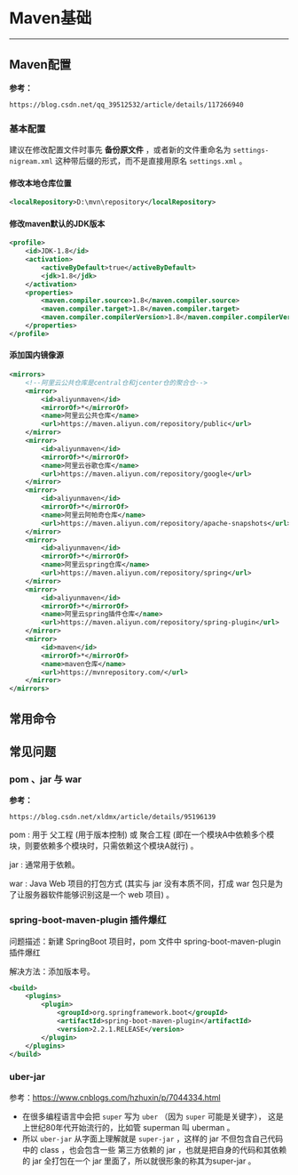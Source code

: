 # Maven基础

---

## Maven配置

**参考：**

```crystal
https://blog.csdn.net/qq_39512532/article/details/117266940

```



### 基本配置

建议在修改配置文件时事先 **备份原文件** ，或者新的文件重命名为 `settings-nigream.xml` 这种带后缀的形式，而不是直接用原名 `settings.xml` 。

#### 修改本地仓库位置

```xml
<localRepository>D:\mvn\repository</localRepository>
```

#### 修改maven默认的JDK版本

```xml
<profile>     
    <id>JDK-1.8</id>       
    <activation>       
        <activeByDefault>true</activeByDefault>       
        <jdk>1.8</jdk>       
    </activation>       
    <properties>       
        <maven.compiler.source>1.8</maven.compiler.source>       
        <maven.compiler.target>1.8</maven.compiler.target>       
        <maven.compiler.compilerVersion>1.8</maven.compiler.compilerVersion>       
    </properties>
</profile>
```

#### 添加国内镜像源

```xml
<mirrors>
	<!--阿里云公共仓库是central仓和jcenter仓的聚合仓-->
    <mirror>
		<id>aliyunmaven</id>
		<mirrorOf>*</mirrorOf>
		<name>阿里云公共仓库</name>
		<url>https://maven.aliyun.com/repository/public</url>
	</mirror>
	<mirror>
		<id>aliyunmaven</id>
		<mirrorOf>*</mirrorOf>
		<name>阿里云谷歌仓库</name>
		<url>https://maven.aliyun.com/repository/google</url>
	</mirror>
	<mirror>
		<id>aliyunmaven</id>
		<mirrorOf>*</mirrorOf>
		<name>阿里云阿帕奇仓库</name>
		<url>https://maven.aliyun.com/repository/apache-snapshots</url>
	</mirror>
	<mirror>
		<id>aliyunmaven</id>
		<mirrorOf>*</mirrorOf>
		<name>阿里云spring仓库</name>
		<url>https://maven.aliyun.com/repository/spring</url>
	</mirror>
	<mirror>
		<id>aliyunmaven</id>
		<mirrorOf>*</mirrorOf>
		<name>阿里云spring插件仓库</name>
		<url>https://maven.aliyun.com/repository/spring-plugin</url>
	</mirror>
	<mirror>
		<id>maven</id>
		<mirrorOf>*</mirrorOf>
		<name>maven仓库</name>
		<url>https://mvnrepository.com/</url>
	</mirror>
</mirrors>
```

## 常用命令



## 常见问题

### pom 、jar 与 war

**参考：**

```crystal
https://blog.csdn.net/xldmx/article/details/95196139
```

pom : 用于 父工程 (用于版本控制) 或 聚合工程 (即在一个模块A中依赖多个模块，则要依赖多个模块时，只需依赖这个模块A就行) 。

jar : 通常用于依赖。

war : Java Web 项目的打包方式 (其实与 jar 没有本质不同，打成 war 包只是为了让服务器软件能够识别这是一个 web 项目) 。

### spring-boot-maven-plugin 插件爆红

问题描述：新建 SpringBoot 项目时，pom 文件中 spring-boot-maven-plugin 插件爆红

解决方法：添加版本号。

```xml
<build>
    <plugins>
        <plugin>
            <groupId>org.springframework.boot</groupId>
            <artifactId>spring-boot-maven-plugin</artifactId>
            <version>2.2.1.RELEASE</version>
        </plugin>
    </plugins>
</build>
```

### uber-jar

参考：https://www.cnblogs.com/hzhuxin/p/7044334.html

- 在很多编程语言中会把 `super` 写为 `uber` （因为 `super` 可能是关键字）， 这是上世纪80年代开始流行的，比如管 superman 叫 uberman 。
- 所以 `uber-jar` 从字面上理解就是 `super-jar` ，这样的 jar 不但包含自己代码中的 class ，也会包含一些 第三方依赖的 jar ，也就是把自身的代码和其依赖的 jar 全打包在一个 jar 里面了，所以就很形象的称其为super-jar 。



